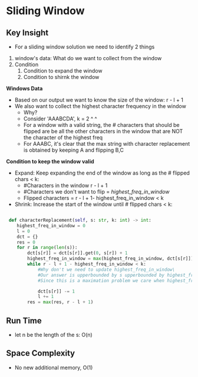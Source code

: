 # Sliding Window

## Key Insight

- For a sliding window solution we need to identify 2 things

1. window's data: What do we want to collect from the window
2. Condition
   1. Condition to expand the window
   2. Condition to shirnk the window

**Windows Data**

- Based on our output we want to know the size of the window: r - l + 1
- We also want to collect the highest character frequency in the window
  - Why?
  - Consider 'AAABCDA', k = 2
    ^ ^
  - For a window with a valid string, the # characters that should be flipped are be all the other characters in the window that are NOT the character of the highest freq
  - For AAABC, it's clear that the max string with character replacement is obtained by keeping A and flipping B,C

**Condition to keep the window valid**

- Expand: Keep expanding the end of the window as long as the # flipped chars < k:
  - #Characters in the window r - l + 1
  - #Characters we don't want to flip = _highest_freq_in_window_
  - Flipped characters = r - l + 1- highest_freq_in_window < k
- Shrink: Increase the start of the window until # flipped chars < k:

```python

 def characterReplacement(self, s: str, k: int) -> int:
    highest_freq_in_window = 0
    l = 0
    dct = {}
    res = 0
    for r in range(len(s)):
        dct[s[r]] = dct[s[r]].get(0, s[r]) + 1
        highest_freq_in_window = max(highest_freq_in_window, dct[s[r]])
        while r - l + 1 - highest_freq_in_window < k:
            #Why don't we need to update highest_freq_in_window\
            #Our answer is upperbounded by s upperbounded by highest_freq_in_window + k.
            #Since this is a maximation problem we care when highest_freq_in_window increases.

            dct[s[r]] -= 1
            l += 1
        res = max(res, r - l + 1)
```
## Run Time 
- let n be the length of the s: O(n)
## Space Complexity
- No new additional memory, O(1)